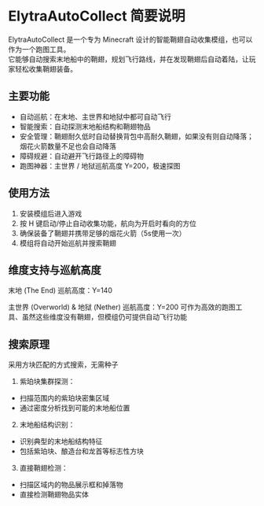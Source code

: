 # ElytraAutoCollect 简要说明

ElytraAutoCollect 是一个专为 Minecraft 设计的智能鞘翅自动收集模组，也可以作为一个跑图工具。  
它能够自动搜索末地船中的鞘翅，规划飞行路线，并在发现鞘翅后自动着陆，让玩家轻松收集鞘翅装备。  

## 主要功能
- 自动巡航：在末地、主世界和地狱中都可自动飞行  
- 智能搜索：自动探测末地船结构和鞘翅物品  
- 安全管理：鞘翅耐久低时自动替换背包中高耐久鞘翅，如果没有则自动降落；烟花火箭数量不足也会自动降落  
- 障碍规避：自动避开飞行路径上的障碍物  
- 跑图神器：主世界 / 地狱巡航高度 Y=200，极速探图  

## 使用方法
1. 安装模组后进入游戏  
2. 按 H 键启动/停止自动收集功能，航向为开启时看向的方位  
3. 确保装备了鞘翅并携带足够的烟花火箭（5s使用一次）  
4. 模组将自动开始巡航并搜索鞘翅  

## 维度支持与巡航高度
末地 (The End)
巡航高度：Y=140

主世界 (Overworld) & 地狱 (Nether)
巡航高度：Y=200
可作为高效的跑图工具、虽然这些维度没有鞘翅，但模组仍可提供自动飞行功能

## 搜索原理
采用方块匹配的方式搜索，无需种子
1. 紫珀块集群探测：
- 扫描范围内的紫珀块密集区域
- 通过密度分析找到可能的末地船位置

2. 末地船结构识别：
- 识别典型的末地船结构特征
- 包括紫珀块、酿造台和龙首等标志性方块

3. 直接鞘翅检测：
- 扫描区域内的物品展示框和掉落物
- 直接检测鞘翅物品实体
